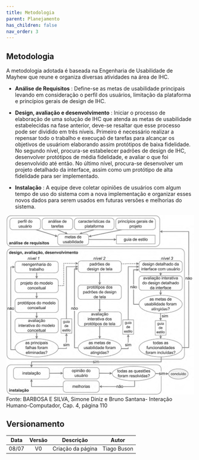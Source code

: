 ```yaml
---
title: Metodologia
parent: Planejamento
has_children: false
nav_order: 3
---
```


## Metodologia

A metodologia adotada é baseada na Engenharia de Usabilidade de Mayhew que reune e organiza diversas atividades na área de IHC.

- **Análise de Requisitos** : Define-se as metas de usabilidade principais levando em consideração o perfil dos usuários, limitação da plataforma e princípios gerais de design de IHC.

- **Design, avaliação e desenvolvimento** : Iniciar o processo de elaboração de uma solução de IHC que atenda as metas de usabilidade estabelecidas na fase anterior, deve-se resaltar que esse processo pode ser dividido em três níveis. Primeiro é necessário realizar a repensar todo o trabalho e execuçaõ de tarefas para alcançar os objetivos de usuáriom elaborando assim protótipos de baixa fidelidade. No segundo nível, procura-se estabelecer padrões de design de IHC, desenvolver protótipos de média fidelidade, e avaliar o que foi desenvolvido até então. No último nível, procura-se desenvolver um projeto detalhado da interface, assim como um protótipo de alta fidelidade para ser implementado.

- **Instalação** : A equipe deve coletar opiniões de usuários com algum tempo de uso do sistema com a nova implementação e organizar esses novos dados para serem usados em futuras versões e melhorias do sistema.

![Mayhew](./images/Mayhew.png)
Fonte: BARBOSA E SILVA, Simone Diniz e Bruno Santana- Interação Humano-Computador, Cap. 4, página 110 

## Versionamento

| Data  | Versão |     Descrição     |    Autor    |
|:-----:|:------:|:-----------------:|:-----------:|
| 08/07 |   V0   | Criação da página | Tiago Buson |
